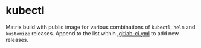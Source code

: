 # kubectl

Matrix build with public image for various combinations of `kubectl`, `helm` and `kustomize` releases. Append to the list within [.gitlab-ci.yml](./.gitlab-ci.yml) to add new releases.
